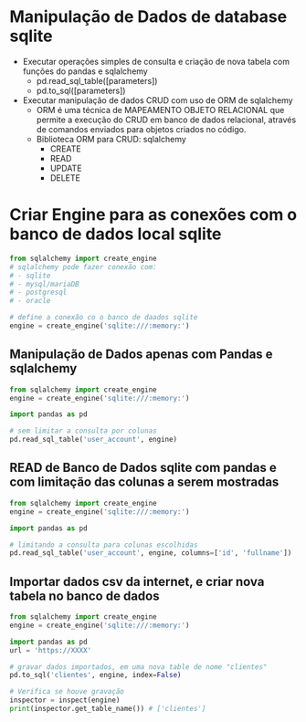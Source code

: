 # Manipulação de Dados de database sqlite
- Executar operações simples de consulta e criação de nova tabela com funções do pandas e sqlalchemy
    - pd.read_sql_table([parameters])
    - pd.to_sql([parameters])
- Executar manipulação de dados CRUD com uso de ORM de sqlalchemy
    - ORM é uma técnica de MAPEAMENTO OBJETO RELACIONAL que permite a execução do CRUD em banco de dados relacional, através de comandos enviados para objetos criados no código.
    - Biblioteca ORM para CRUD: sqlalchemy
        - CREATE
        - READ
        - UPDATE
        - DELETE

# Criar Engine para as conexões com o banco de dados local sqlite

```python
from sqlalchemy import create_engine
# sqlalchemy pode fazer conexão com:
# - sqlite
# - mysql/mariaDB
# - postgresql
# - oracle

# define a conexão co o banco de daados sqlite
engine = create_engine('sqlite:///:memory:')
```  

## Manipulação de Dados apenas com Pandas e sqlalchemy
```python
from sqlalchemy import create_engine
engine = create_engine('sqlite:///:memory:')

import pandas as pd

# sem limitar a consulta por colunas
pd.read_sql_table('user_account', engine)
```

## READ de Banco de Dados sqlite com pandas e com limitação das colunas a serem mostradas
```python
from sqlalchemy import create_engine
engine = create_engine('sqlite:///:memory:')

import pandas as pd

# limitando a consulta para colunas escolhidas
pd.read_sql_table('user_account', engine, columns=['id', 'fullname'])
```  

## Importar dados csv da internet, e criar nova tabela no banco de dados
```python
from sqlalchemy import create_engine
engine = create_engine('sqlite:///:memory:')

import pandas as pd
url = 'https://XXXX'

# gravar dados importados, em uma nova table de nome "clientes"
pd.to_sql('clientes', engine, index=False)

# Verifica se houve gravação
inspector = inspect(engine)
print(inspector.get_table_name()) # ['clientes'] 
```  